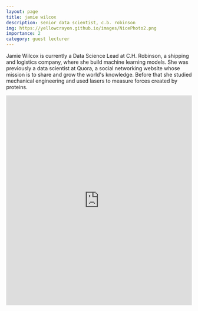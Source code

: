 ```yaml
---
layout: page
title: jamie wilcox
description: senior data scientist, c.b. robinson
img: https://yellowcrayon.github.io/images/NicePhoto2.png
importance: 2
category: guest lecturer
---
```


Jamie Wilcox is currently a Data Science Lead at C.H. Robinson, a shipping and logistics company, where she build machine learning models. She was previously a data scientist at Quora, a social networking website whose mission is to share and grow the world's knowledge. Before that she studied mechanical engineering and used lasers to measure forces created by proteins.

<style>
.responsive-wrap iframe{ max-width: 100%;}
</style>
<div class="responsive-wrap">
<!-- this is the embed code provided by Google -->
<iframe src="https://docs.google.com/presentation/d/e/2PACX-1vR5TamCv1m1NAHH3kTjdss-uajy3R69hVQCUjOwc9ZWvLl3OrqOb_4VAzTwaXUfErkvntVIAvjGPaEJ/embed?start=false&loop=false&delayms=3000" frameborder="0" width="960" height="569" allowfullscreen="true" mozallowfullscreen="true" webkitallowfullscreen="true"></iframe>
<!-- Google embed ends -->
</div>
